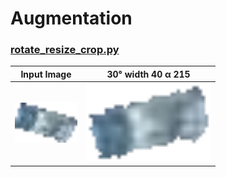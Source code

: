 # Augmentation

### [rotate_resize_crop.py](rotate_resize_crop.py)
| Input Image                                                                                                     | 30° width 40 α 215 |
|-----------------------------------------------------------------------------------------------------------------|--|
| <img src="../../../illustrations/img_processing/augmentation/rotation_resizing_cropping.img01.png" width="100"> | <img src="../../../illustrations/img_processing/augmentation/rotation_resizing_cropping.img01.a30.w40.png" width="200">  |

